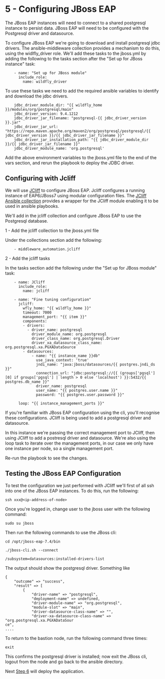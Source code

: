# 5 - Configuring JBoss EAP
The JBoss EAP instances will need to connect to a shared postgresql instance to persist data.  JBoss EAP will need to be configured with the Postgresql driver and datasource.

To configure JBoss EAP we're going to download and install postgresql jdbc drivers.  The ansible-middleware collection provides a mechanism to do this, using the widlfly_driver role.  We'll add these tasks to the jboss.yml by adding the following to the tasks section after the "Set up for JBoss instance" task:


```
    - name: "Set up for JBoss module"
      include_role:
        name: wildfly_driver
```

To use these tasks we need to add the required ansible variables to identify and download the jdbc drivers.


```
    jdbc_driver_module_dir: "{{ wildfly_home }}/modules/org/postgresql/main"
    jdbc_driver_version: 9.4.1212
    jdbc_driver_jar_filename: "postgresql-{{ jdbc_driver_version }}.jar"
    jdbc_driver_jar_url: "https://repo.maven.apache.org/maven2/org/postgresql/postgresql/{{ jdbc_driver_version }}/{{ jdbc_driver_jar_filename }}"
    jdbc_driver_jar_installation_path: "{{ jdbc_driver_module_dir }}/{{ jdbc_driver_jar_filename }}"
    jdbc_driver_module_name: 'org.postgresql'
```

Add the above environment variables to the jboss.yml file to the end of the vars section, and rerun the playbook to deploy the JDBC driver.


## Configuring with Jcliff

We will use [JCliff](https://github.com/bserdar/jcliff) to configure JBoss EAP.  Jcliff configures a running instance of EAP6/JBoss7 using modular configuration files.  The [JCliff Ansible collection](https://ansible-middleware.github.io/ansible_collections_jcliff/latest/) provides a wrapper for the JCliff module enabling it to be used in ansible playbooks.

We'll add in the jcliff collection and configure JBoss EAP to use the Postgresql database.

1 - Add the jcliff collection to the jboss.yml file

Under the collections section add the following:

`    - middleware_automation.jcliff`

2 - Add the jcliff tasks

In the tasks section add the following under the "Set up for JBoss module" task:

```
    - name: JCliff
      include_role:
        name: jcliff

    - name: "Fine tuning configuration"
      jcliff:
        wfly_home: "{{ wildfly_home }}"
        timeout: 7000
        management_port: "{{ item }}"
        components:
        - drivers:
          - driver_name: postgresql
            driver_module_name: org.postgresql
            driver_class_name: org.postgresql.Driver
            driver_xa_datasource_class_name: org.postgresql.xa.PGXADataSource
        - datasources:
            - name: "{{ instance_name }}db"
              use_java_context: 'true'
              jndi_name: "java:jboss/datasources/{{ postgres.jndi_ds }}"
              connection_url: "jdbc:postgresql://{{ (groups['pgsql'][0] if groups['pgsql'] | length > 0 else 'localhost') }}:5432/{{ postgres.db_name }}"
              driver_name: postgresql
              user_name: "{{ postgres.user.name }}"
              password: "{{ postgres.user.password }}"

      loop: "{{ instance_management_ports }}"

```

If you're familiar with JBoss EAP configuration using the cli, you'll recognise these configurations.  JCliff is being used to add a postgresql driver and datasource.  

In this instance we're passing the correct management port to JCliff, then using JCliff to add a postresql driver and datasource.  We're also using the loop task to iterate over the management ports, in our case we only have one instance per node, so a single management port.

Re-run the playbook to see the changes.

## Testing the JBoss EAP Configuration

To test the configuration we just performed with JCliff we'll first of all ssh into one of the JBoss EAP instances.  To do this, run the following:

`ssh xxx@<ip-address-of-node>`

Once you're logged in, change user to the jboss user with the following command:

`sudo su jboss`

Then run the following commands to use the JBoss cli:

`cd /opt/jboss-eap-7.4/bin`

`./jboss-cli.sh --connect`

`/subsystem=datasources:installed-drivers-list`

The output should show the postgresql driver.  Something like

```
{
    "outcome" => "success",
    "result" => [
        {
            "driver-name" => "postgresql",
            "deployment-name" => undefined,
            "driver-module-name" => "org.postgresql",
            "module-slot" => "main",
            "driver-datasource-class-name" => "",
            "driver-xa-datasource-class-name" => "org.postgresql.xa.PGXADataSour
ce",
....

```

To return to the bastion node, run the following command three times:

`exit`

This confirms the postgresql driver is installed; now exit the JBoss cli, logout from the node and go back to the ansible directory.

Next [Step 6](./6-deploying-applications.md) will deploy the application.


